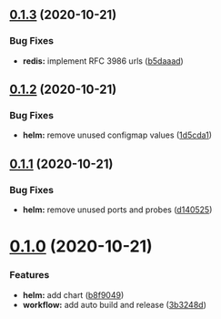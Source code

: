 ## [0.1.3](https://github.com/bsord/rcvr-dmarc/compare/0.1.2...0.1.3) (2020-10-21)


### Bug Fixes

* **redis:** implement RFC 3986 urls ([b5daaad](https://github.com/bsord/rcvr-dmarc/commit/b5daaadec9a9eb10e6e903b989838f97b6576dbc))



## [0.1.2](https://github.com/bsord/rcvr-dmarc/compare/0.1.1...0.1.2) (2020-10-21)


### Bug Fixes

* **helm:** remove unused configmap values ([1d5cda1](https://github.com/bsord/rcvr-dmarc/commit/1d5cda167644dca39a93b9bda18755d13a3e5047))



## [0.1.1](https://github.com/bsord/rcvr-dmarc/compare/0.1.0...0.1.1) (2020-10-21)


### Bug Fixes

* **helm:** remove unused ports and probes ([d140525](https://github.com/bsord/rcvr-dmarc/commit/d140525effbf5451913cdf2e7465340fc4dca3e4))



# [0.1.0](https://github.com/bsord/rcvr-dmarc/compare/b8f9049f5aed9124f6543a4c92fb5ceca5580802...0.1.0) (2020-10-21)


### Features

* **helm:** add chart ([b8f9049](https://github.com/bsord/rcvr-dmarc/commit/b8f9049f5aed9124f6543a4c92fb5ceca5580802))
* **workflow:** add auto build and release ([3b3248d](https://github.com/bsord/rcvr-dmarc/commit/3b3248d99f74ead3b70cf925514a2210043af7e5))



